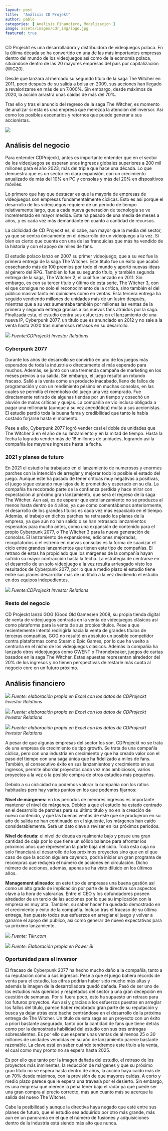 ```yaml
---
layout: post
title:  "Análisis CD Projekt"
author: pablo
categories: [ Analisis Financiero, Modelizacion ]
image: assets/images/cdr_img/logo.jpg
featured: true
---
```


CD Projeckt es una desarrolladora y distribuidora de videojuegos polaca. En la última década se ha convertido en una de las más importantes empresas dentro del mundo de los videojuegos así como de la economía polaca, situándose dentro de las 20 mayores empresas del país por capitalización (WIG20).

Desde que lanzara al mercado su segundo título de la saga The Witcher en 2011, poco después de su salida a bolsa en 2009, sus acciones han llegado a revalorizarse en más de un 7.000%. Sin embargo, desde máximos de 2020, la acción arrastra unas caídas de más del 70%.

Tras ello y tras el anuncio del regreso de la saga The Witcher, es momento de analizar si esta es una empresa que merezca la atención del inversor. Así como los posibles escenarios y retornos que puede generar a sus accionistas.

![](/assets/images/cdr_img/newsaga.jpg)

## Análisis del negocio

Para entender CDProjeckt, antes es importante entender que en el sector de los videojuegos se esperan unos ingresos globales superiores a 200 mil millones para el año 2023, más del triple que hace una década. Lo que demuestra que es un sector en clara expansión, con un crecimiento anualizado de más del 10% en PC y consolas y más del 20% en dispositivos móviles.

Lo primero que hay que destacar es que la mayoría de empresas de videojuegos son empresas fundamentalmente cíclicas. Esto es así porque el desarrollo de los videojuegos requiere de un periodo de tiempo relativamente largo, que a cada nueva generación de tecnología se ve incrementado en mayor medida. Este ha pasado de una media de meses a años, y es cada vez más demandante en cuanto a cantidad de recursos.

La ciclicidad de CD Projeckt es, si cabe, aun mayor que la media del sector, ya que se centra únicamente en el desarrollo de un videojuego a la vez. Si bien es cierto que cuenta con una de las franquicias que más ha vendido de la historia y con el apoyo de miles de fans.

El estudio polaco lanzó en 2007 su primer videojuego, que a su vez fue la primera entrega de la saga The Witcher. Este título fue un éxito que acabó cosechando más de 100 premios por todo el mundo y aportó nuevas ideas al género del RPG. También lo fue su segundo título, y también segunda entrega de la saga, The Witcher 2, el cual fue lanzado en 2011. Sin embargo, es con su tercer título y último de esta serie, The Witcher 3, con el que consigue no solo el reconocimiento de la crítica, sino también el del público masivo tanto en opiniones como en ventas. Esta tercera entrega ha seguido vendiendo millones de unidades más de un lustro después, mientras que a su vez aumentaba también por millones las ventas de la primera y segunda entrega gracias a los nuevos fans atraídos por la saga. Finalizada esta, el estudio centra sus esfuerzos en el lanzamiento de una nueva IP, Cyberpunk 2077, un título que es anunciado en 2012 y no sale a la venta hasta 2020 tras numerosos retrasos en su desarrollo.

![](/assets/images/cdr_img/revenues.jpg)
*Fuente:CDProjeckt Investor Relations*

### Cyberpunk 2077

Durante los años de desarrollo se convirtió en uno de los juegos más esperados de toda la industria o directamente el más esperado para muchos. Además, se juntó con una tremenda campaña de marketing en los meses previos a su salida. Sin embargo, el juego resultó un rotundo fracaso. Salió a la venta como un producto inacabado, lleno de fallos de programación y con un rendimiento pésimo en muchas consolas, en las cuales se permitía el reembolso del juego una vez comprado. Fue directamente retirado de algunas tiendas por un tiempo y cosechó un aluvión de malas críticas y quejas. La compañía se vio incluso obligada a pagar una millonaria (aunque a su vez anecdótica) multa a sus accionistas. El estudio perdió toda la buena fama y credibilidad que tanto le había costado forjarse hasta el momento.

Pese a ello, Cyberpunk 2077 logró vender casi el doble de unidades que The Witcher 3 en el año de su lanzamiento y en la mitad de tiempo. Hasta la fecha la logrado vender más de 18 millones de unidades, logrando así la compañía los mayores ingresos hasta la fecha.

### 2021 y planes de futuro

En 2021 el estudio ha trabajado en el lanzamiento de numerosos y enormes parches con la intención de arreglar y mejorar todo lo posible el estado del juego. Aunque este ha pasado de tener críticas muy negativas a positivas, el juego sigue estando muy lejos de lo prometido y esperado en su día. La compañía ha recobrado parte de la confianza perdida y hace mirar con expectación al próximo gran lanzamiento, que será el regreso de la saga The Witcher. Aun así, es de esperar que este lanzamiento no se produzca al menos hasta dentro de 4 años, ya que como comentábamos anteriormente, el desarrollo de los grandes títulos es cada vez más espaciado en el tiempo. Además, el trabajo en dichos parches ha retrasado los planes de la empresa, ya que aún no han salido o se han retrasado lanzamientos esperados para mucho antes, como una expansión de contenido para el propio Cyberpunk 2077, o The Witcher 3 para la nueva generación de consolas. El lanzamiento de expansiones, ediciones mejoradas, recopilatorios o el estreno en nuevas consolas es la forma de suavizar el ciclo entre grandes lanzamientos que tienen este tipo de compañías. El retraso de estas ha propiciado que los márgenes de la compañía hayan sufrido su mayor contracción hasta la fecha. La estrategia de centrarse en el desarrollo de un solo videojuego a la vez resulta arriesgado visto los resultados de Cyberpunk 2077, por lo que a medio plazo el estudio tiene entre sus planes desarrollar más de un título a la vez dividiendo el estudio en dos equipos indepedientes.

![](/assets/images/cdr_img/projects.png)
*Fuente:CDProjeckt Investor Relations*

### Resto del negocio

CD Projeckt lanzó GOG (Good Old Games)en 2008, su propia tienda digital de venta de videojuegos centrada en la venta de videojuegos clásicos así como plataforma para la venta de sus propios títulos. Pese a que recientemente intentó redirigirla hacia la venta de grandes títulos de terceras compañías, GOG no resultó en absoluto un posible competidor contra plataformas como Steam o Epic Games, por lo que ha vuelto a centrarla en el nicho de los videojuegos clásicos. Además la compañía ha lanzado otros videojuegos como GWENT o Thronebreaker, juegos de cartas basados en la saga The Witcher. Estas apuestas representan alrededor del 20% de los ingresos y no tienen perspectivas de restarle más cuota al negocio core en un futuro próximo.

## Análisis financiero

![](/assets/images/cdr_img/incomestate.png)
*Fuente: elaboración propia en Excel con los datos de CDProjeckt Investor Relations*

![](/assets/images/cdr_img/cashflow.png)
*Fuente: elaboración propia en Excel con los datos de CDProjeckt Investor Relations*

![](/assets/images/cdr_img/returns.png)
*Fuente: elaboración propia en Excel con los datos de CDProjeckt Investor Relations*

A pesar de que algunas empresas del sector los son, CDProjeckt no se trata de una empresa de crecimiento de tipo growth. Se trata de una compañía cíclica, pero con una industria en crecimiento y que ha creado valor con el paso del tiempo con una saga única que ha fidelizado a miles de fans. También, el consecutivo éxito en sus lanzamientos y crecimiento en sus ingresos, permite abordar proyectos cada vez más ambiciosos, varios proyectos a la vez o la posible compra de otros estudios más pequeños.

Debido a su ciclicidad no podemos valorar la compañía con los ratios habituales pero hay varios puntos en los que podemos fijarnos:

**Nivel de márgenes:** en los periodos de menores ingresos es importante mantener el nivel de márgenes. Debido a que el estudio ha estado centrado en el desarrollo de parches para su último título y no en la creación de nuevo contenido, y que las buenas ventas de este que se produjeron en su año de salida no han continuado en el siguiente, los márgenes han caído considerablemente. Será un dato clave a revisar en los próximos periodos.

**Nivel de deuda:** el nivel de deuda es realmente bajo y posee una gran cantidad de caja por lo que tiene un sólido balance para afrontar los próximos años que representan la parte baja del ciclo. Toda esta caja no solo financiará el desarrollo de los próximos proyectos sino que en el que caso de que la acción siguiera cayendo, podría iniciar un gran programa de recompras que redujera el número de acciones en circulación. Dicho número de acciones, además, apenas se ha visto diluido en los últimos años.

**Management alineado:** en este tipo de empresas una buena gestión así como un alto grado de implicación por parte de la directiva son aspectos clave a la hora de valorarlas. Entre el CEO y los cofundadores poseen alrededor de un tercio de las acciones por lo que su implicación con la empresa es muy alta. También, su saber hacer ha quedado demostrado en el crecimiento y éxito de la compañía. Incluso tras el fracaso de su última entrega, han puesto todos sus esfuerzos en arreglar el juego y volver a ganarse el apoyo del público, así como generar de nuevo expectativas para su próximo lanzamiento.

![](/assets/images/cdr_img/management.png)
*Fuente: Tikr.com*


![](/assets/images/cdr_img/dashboard.png)
*Fuente: Elaboración propia en Power BI*

### Oportunidad para el inversor

El fracaso de Cyberpunk 2077 ha hecho mucho daño a la compañía, tanto a su reputación como a sus ingresos. Pese a que el juego batiera récords de venta para el estudio, las cifras podrían haber sido mucho más altas y además la imagen de la desarrolladora quedó dañada. Pasó de ser uno de los estudios más queridos y respetados del sector a una gran decepción en cuestión de semanas. Por si fuera poco, esto ha supuesto un retraso para los futuros proyectos. Aun así y gracias a los esfuerzos puestos en arreglar los fallos del título, parece haber recobrado gran parte de su reputación y busca ya dejar atrás este bache centrándose en el desarrollo de la próxima entrega de The Witcher. Un título de esta saga es un proyecto con un éxito a priori bastante asegurado, tanto por la cantidad de fans que tiene detrás como por la demostrada habilidad del estudio con sus tres entregas sobresalientes. Es por ello que esperar unas ventas de al menos 25 o 30 millones de unidades vendidas en su año de lanzamiento parece bastante razonable. La clave está en saber cuándo tendremos este título a la venta, el cual como muy pronto no se espera hasta 2025.

Es por ello que tanto por la imagen dañada del estudio, el retraso de los proyectos más inminentes, la reducción de márgenes y que su próximo gran título no se espera hasta dentro de años, la acción haya caído más de un 70% desde máximos, con la previsión de que mayores caídas. A corto y medio plazo parece que le espera una travesía por el desierto. Sin embargo, es una empresa que merece la pena tener bajo el radar ya que puede ser una gran compra al precio correcto, más aun cuanto más se acerque la salida del nuevo The Witcher.

Cabe la posibilidad y aunque la directiva haya negado que esté entre sus planes de futuro, que el estudio sea adquirido por otro más grande, más aun en un panorama en el que el número de fusiones y adquisiciones dentro de la industria está siendo más alto que nunca.
